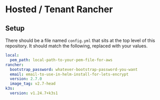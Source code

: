 # Hosted / Tenant Rancher

## Setup

There should be a file named `config.yml` that sits at the top level of this repository. It should match the following, replaced with your values.

```yml
local:
  pem_path: local-path-to-your-pem-file-for-aws
rancher:
  bootstrap_password: whatever-bootstrap-password-you-want
  email: email-to-use-in-helm-install-for-lets-encrypt
  version: 2.7.0
  image_tag: v2.7-head
k3s:
  version: v1.24.7+k3s1
```